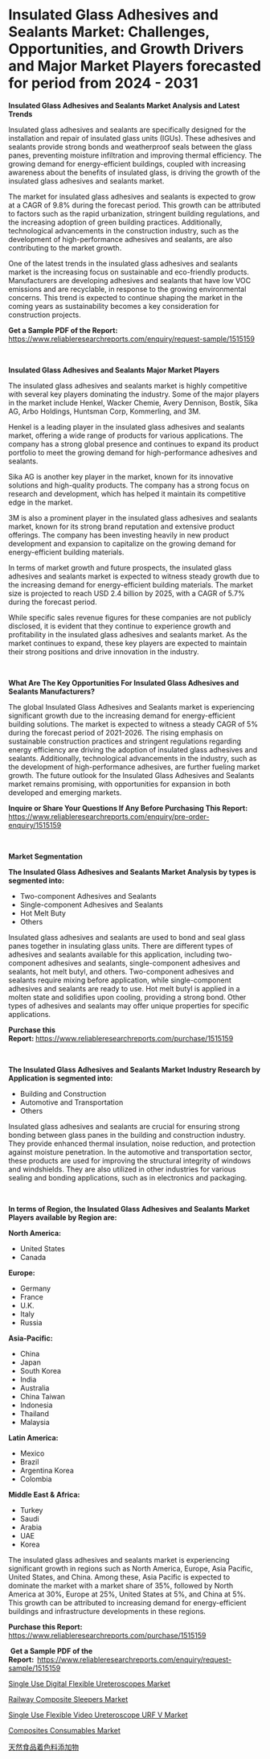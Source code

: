 <p><h1>Insulated Glass Adhesives and Sealants Market: Challenges, Opportunities, and Growth Drivers and Major Market Players forecasted for period from 2024 - 2031</h1></p><p><strong>Insulated Glass Adhesives and Sealants Market Analysis and Latest Trends</strong></p>
<p><p>Insulated glass adhesives and sealants are specifically designed for the installation and repair of insulated glass units (IGUs). These adhesives and sealants provide strong bonds and weatherproof seals between the glass panes, preventing moisture infiltration and improving thermal efficiency. The growing demand for energy-efficient buildings, coupled with increasing awareness about the benefits of insulated glass, is driving the growth of the insulated glass adhesives and sealants market.</p><p>The market for insulated glass adhesives and sealants is expected to grow at a CAGR of 9.8% during the forecast period. This growth can be attributed to factors such as the rapid urbanization, stringent building regulations, and the increasing adoption of green building practices. Additionally, technological advancements in the construction industry, such as the development of high-performance adhesives and sealants, are also contributing to the market growth.</p><p>One of the latest trends in the insulated glass adhesives and sealants market is the increasing focus on sustainable and eco-friendly products. Manufacturers are developing adhesives and sealants that have low VOC emissions and are recyclable, in response to the growing environmental concerns. This trend is expected to continue shaping the market in the coming years as sustainability becomes a key consideration for construction projects.</p></p>
<p><strong>Get a Sample PDF of the Report:&nbsp;</strong> <a href="https://www.reliableresearchreports.com/enquiry/request-sample/1515159">https://www.reliableresearchreports.com/enquiry/request-sample/1515159</a></p>
<p>&nbsp;</p>
<p><strong>Insulated Glass Adhesives and Sealants Major Market Players</strong></p>
<p><p>The insulated glass adhesives and sealants market is highly competitive with several key players dominating the industry. Some of the major players in the market include Henkel, Wacker Chemie, Avery Dennison, Bostik, Sika AG, Arbo Holdings, Huntsman Corp, Kommerling, and 3M.</p><p>Henkel is a leading player in the insulated glass adhesives and sealants market, offering a wide range of products for various applications. The company has a strong global presence and continues to expand its product portfolio to meet the growing demand for high-performance adhesives and sealants.</p><p>Sika AG is another key player in the market, known for its innovative solutions and high-quality products. The company has a strong focus on research and development, which has helped it maintain its competitive edge in the market.</p><p>3M is also a prominent player in the insulated glass adhesives and sealants market, known for its strong brand reputation and extensive product offerings. The company has been investing heavily in new product development and expansion to capitalize on the growing demand for energy-efficient building materials.</p><p>In terms of market growth and future prospects, the insulated glass adhesives and sealants market is expected to witness steady growth due to the increasing demand for energy-efficient building materials. The market size is projected to reach USD 2.4 billion by 2025, with a CAGR of 5.7% during the forecast period.</p><p>While specific sales revenue figures for these companies are not publicly disclosed, it is evident that they continue to experience growth and profitability in the insulated glass adhesives and sealants market. As the market continues to expand, these key players are expected to maintain their strong positions and drive innovation in the industry.</p></p>
<p>&nbsp;</p>
<p><strong>What Are The Key Opportunities For Insulated Glass Adhesives and Sealants Manufacturers?</strong></p>
<p><p>The global Insulated Glass Adhesives and Sealants market is experiencing significant growth due to the increasing demand for energy-efficient building solutions. The market is expected to witness a steady CAGR of 5% during the forecast period of 2021-2026. The rising emphasis on sustainable construction practices and stringent regulations regarding energy efficiency are driving the adoption of insulated glass adhesives and sealants. Additionally, technological advancements in the industry, such as the development of high-performance adhesives, are further fueling market growth. The future outlook for the Insulated Glass Adhesives and Sealants market remains promising, with opportunities for expansion in both developed and emerging markets.</p></p>
<p><strong>Inquire or Share Your Questions If Any Before Purchasing This Report:</strong> <a href="https://www.reliableresearchreports.com/enquiry/pre-order-enquiry/1515159">https://www.reliableresearchreports.com/enquiry/pre-order-enquiry/1515159</a></p>
<p>&nbsp;</p>
<p><strong>Market Segmentation</strong></p>
<p><strong>The Insulated Glass Adhesives and Sealants Market Analysis by types is segmented into:</strong></p>
<p><ul><li>Two-component Adhesives and Sealants</li><li>Single-component Adhesives and Sealants</li><li>Hot Melt Buty</li><li>Others</li></ul></p>
<p><p>Insulated glass adhesives and sealants are used to bond and seal glass panes together in insulating glass units. There are different types of adhesives and sealants available for this application, including two-component adhesives and sealants, single-component adhesives and sealants, hot melt butyl, and others. Two-component adhesives and sealants require mixing before application, while single-component adhesives and sealants are ready to use. Hot melt butyl is applied in a molten state and solidifies upon cooling, providing a strong bond. Other types of adhesives and sealants may offer unique properties for specific applications.</p></p>
<p><strong>Purchase this Report:&nbsp;</strong><a href="https://www.reliableresearchreports.com/purchase/1515159">https://www.reliableresearchreports.com/purchase/1515159</a></p>
<p>&nbsp;</p>
<p><strong>The Insulated Glass Adhesives and Sealants Market Industry Research by Application is segmented into:</strong></p>
<p><ul><li>Building and Construction</li><li>Automotive and Transportation</li><li>Others</li></ul></p>
<p><p>Insulated glass adhesives and sealants are crucial for ensuring strong bonding between glass panes in the building and construction industry. They provide enhanced thermal insulation, noise reduction, and protection against moisture penetration. In the automotive and transportation sector, these products are used for improving the structural integrity of windows and windshields. They are also utilized in other industries for various sealing and bonding applications, such as in electronics and packaging.</p></p>
<p>&nbsp;</p>
<p><strong>In terms of Region, the Insulated Glass Adhesives and Sealants Market Players available by Region are:</strong></p>
<p>
    <p> <strong> North America: </strong>
        <ul>
            <li>United States</li>
            <li>Canada</li>
        </ul>
        </p> 
    <p> <strong> Europe: </strong>
        <ul>
            <li>Germany</li>
            <li>France</li>
            <li>U.K.</li>
            <li>Italy</li>
            <li>Russia</li>
        </ul>
        </p> 
    <p> <strong> Asia-Pacific: </strong>
        <ul>
            <li>China</li>
            <li>Japan</li>
            <li>South Korea</li>
            <li>India</li>
            <li>Australia</li>
            <li>China Taiwan</li>
            <li>Indonesia</li>
            <li>Thailand</li>
            <li>Malaysia</li>
        </ul>
        </p> 
    <p> <strong> Latin America: </strong>
        <ul>
            <li>Mexico</li>
            <li>Brazil</li>
            <li>Argentina Korea</li>
            <li>Colombia</li>
        </ul>
        </p> 
    <p> <strong> Middle East & Africa: </strong>
        <ul>
            <li>Turkey</li>
            <li>Saudi</li>
            <li>Arabia</li>
            <li>UAE</li>
            <li>Korea</li>
        </ul>
    </p>
    </p>
<p><p>The insulated glass adhesives and sealants market is experiencing significant growth in regions such as North America, Europe, Asia Pacific, United States, and China. Among these, Asia Pacific is expected to dominate the market with a market share of 35%, followed by North America at 30%, Europe at 25%, United States at 5%, and China at 5%. This growth can be attributed to increasing demand for energy-efficient buildings and infrastructure developments in these regions.</p></p>
<p><strong>Purchase this Report: </strong><a href="https://www.reliableresearchreports.com/purchase/1515159">https://www.reliableresearchreports.com/purchase/1515159</a></p>
<p>&nbsp;<strong>Get a Sample PDF of the Report:&nbsp;&nbsp;</strong><a href="https://www.reliableresearchreports.com/enquiry/request-sample/1515159">https://www.reliableresearchreports.com/enquiry/request-sample/1515159</a></p>
<p><strong></strong></p>
<p><p><a href="https://issuu.com/reportprime-2/docs/single-use-digital-flexible-ureteroscopes-market-s">Single Use Digital Flexible Ureteroscopes Market</a></p><p><a href="https://github.com/biheemgalvinlouises6hokrh3h/Market-Research-Report-List-1/blob/main/railway-composite-sleepers-market.md">Railway Composite Sleepers Market</a></p><p><a href="https://issuu.com/reportprime-2/docs/single-use-flexible-video-ureteroscope-urf-v-marke">Single Use Flexible Video Ureteroscope URF V Market</a></p><p><a href="https://github.com/guneycigdem35/Market-Research-Report-List-2/blob/main/composites-consumables-market.md">Composites Consumables Market</a></p><p><a href="https://github.com/ihabdkwlxs948/Market-Research-Report-List-1/blob/main/50288092505.md">天然食品着色料添加物</a></p></p>